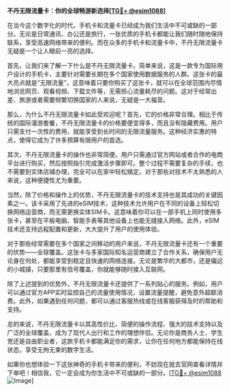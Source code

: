 **不丹无限流量卡：你的全球畅游新选择[[TG💪+ @esim1088](https://t.me/s/esim1088)]**

在当今这个数字化的时代，手机卡和流量卡已经成为我们生活中不可或缺的一部分。无论是日常通讯、办公还是旅行，一张优质的手机卡都能让我们随时随地保持联系，享受高速网络带来的便利。而在众多的手机卡和流量卡中，不丹无限流量卡无疑是一个让人眼前一亮的选择。

首先，让我们来了解一下什么是不丹无限流量卡。简单来说，这是一款专为国际用户设计的手机卡，主要针对需要长期在多个国家使用数据服务的人群。这张卡的最大亮点就是“无限流量”，这意味着只要你购买了这张卡，就可以在全球范围内尽情地浏览网页、观看视频、下载文件等，无需担心流量耗尽的问题。这对于经常出差、旅游或者需要频繁切换国家的人来说，无疑是一大福音。

那么，为什么不丹无限流量卡如此受欢迎呢？首先，它的价格非常合理。相比于传统的国际漫游套餐，不丹无限流量卡的价格要便宜得多，而且没有隐藏费用。用户只需支付一次性的费用，就能享受到长时间的无限流量服务。这种经济实惠的特点，使得它成为了许多预算有限用户的首选。

其次，不丹无限流量卡的操作也非常简便。用户只需通过官方网站或者合作的电商平台进行购买，然后按照指引完成激活步骤即可。整个过程不需要复杂的手续，也不需要到实体店铺办理，完全可以在家中轻松搞定。对于那些对技术不太熟悉的人来说，这种便捷性尤为重要。

当然，除了价格和操作上的优势，不丹无限流量卡的技术支持也是其成功的关键因素之一。该卡采用了先进的eSIM技术，这种技术允许用户在不同的设备上轻松切换网络运营商，而无需更换实体SIM卡。这意味着你可以在一部手机上同时使用多张卡，甚至在平板电脑、智能手表等其他设备上也能无缝接入网络。此外，eSIM技术还支持远程配置和更新，大大提升了用户的使用体验。

对于那些经常需要在多个国家之间移动的用户来说，不丹无限流量卡还有一个重要的优势——全球覆盖。这张卡与多家国际知名运营商建立了合作关系，确保用户无论身在何处，都能享受到稳定且快速的网络连接。无论是繁华的大都市，还是偏远的小城镇，只要那里有信号覆盖，你就能够随时接入互联网。

除了上述提到的优势外，不丹无限流量卡还提供了一系列贴心的服务。例如，用户可以通过官方APP实时监控自己的流量使用情况，设置流量提醒，避免意外超额消费。此外，如果遇到任何问题，都可以通过客服热线或在线客服获得及时的帮助和支持。

总的来说，不丹无限流量卡以其高性价比、简便的操作流程、强大的技术支持以及广泛的全球覆盖，成为了现代人出行和工作的理想伴侣。无论你是商务人士、学生党还是自由职业者，这款手机卡都能满足你的需求，让你在任何地方都能保持在线状态，享受无拘无束的数字生活。

如果你也想体验一下这张神奇的手机卡带来的便利，不妨现在就去官网查看详情并下单吧！相信我，它一定会成为你生活中不可或缺的一部分。[[TG💪+ @esim1088](https://t.me/s/esim1088) ![Image](https://i.postimg.cc/4NQfJmqS/Snipaste-2025-05-13-00-14-12.png)]